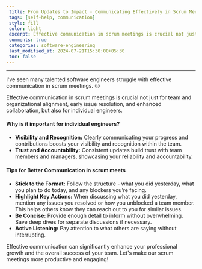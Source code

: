 ```yaml
---
 title: From Updates to Impact - Communicating Effectively in Scrum Meetings  
 tags: [self-help, communication]
 style: fill
 color: light
 excerpt: Effective communication in scrum meetings is crucial not just for team and organizational alignment, early issue resolution, and enhanced collaboration, but also for individual engineers
 comments: true
 categories: software-engineering
 last_modified_at: 2024-07-21T15:30:00+05:30
 toc: false
---
```

<hr>

I've seen many talented software engineers struggle with effective communication in scrum meetings. 😐 

Effective communication in scrum meetings is crucial not just for team and organizational alignment, early issue resolution, and enhanced collaboration, but also for individual engineers.

#### Why is it important for individual engineers?

- **Visibility and Recognition:** Clearly communicating your progress and contributions boosts your visibility and recognition within the team. 
- **Trust and Accountability:** Consistent updates build trust with team members and managers, showcasing your reliability and accountability.

#### Tips for Better Communication in scrum meets

- **Stick to the Format:** Follow the structure - what you did yesterday, what you plan to do today, and any blockers you’re facing. 
- **Highlight Key Actions:** When discussing what you did yesterday, mention any issues you resolved or how you unblocked a team member. This helps others know they can reach out to you for similar issues. 
- **Be Concise:** Provide enough detail to inform without overwhelming. Save deep dives for separate discussions if necessary. 
- **Active Listening:** Pay attention to what others are saying without interrupting.

Effective communication can significantly enhance your professional growth and the overall success of your team. Let's make our scrum meetings more productive and engaging! 
